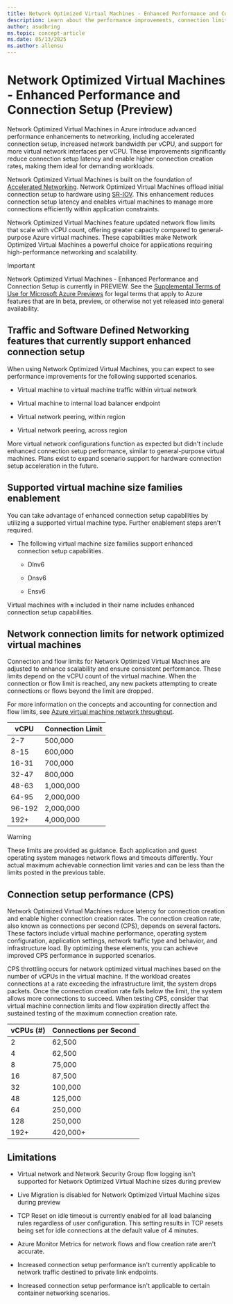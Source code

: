 ```yaml
---  
title: Network Optimized Virtual Machines - Enhanced Performance and Connection Setup (Preview) 
description: Learn about the performance improvements, connection limits, and supported scenarios for Network Optimized Virtual Machines in Azure, including enhanced connection setup capabilities.  
author: asudbring  
ms.topic: concept-article  
ms.date: 05/13/2025  
ms.author: allensu
---  
```


# Network Optimized Virtual Machines - Enhanced Performance and Connection Setup (Preview)

Network Optimized Virtual Machines in Azure introduce advanced performance enhancements to networking, including accelerated connection setup, increased network bandwidth per vCPU, and support for more virtual network interfaces per vCPU. These improvements significantly reduce connection setup latency and enable higher connection creation rates, making them ideal for demanding workloads.

Network Optimized Virtual Machines is built on the foundation of [Accelerated Networking](../../virtual-network/accelerated-networking-overview?tabs=redhat). Network Optimized Virtual Machines offload initial connection setup to hardware using [SR-IOV](../../windows-hardware/drivers/network/overview-of-single-root-i-o-virtualization--sr-iov-). This enhancement reduces connection setup latency and enables virtual machines to manage more connections efficiently within application constraints.

Network Optimized Virtual Machines feature updated network flow limits that scale with vCPU count, offering greater capacity compared to general-purpose Azure virtual machines. These capabilities make Network Optimized Virtual Machines a powerful choice for applications requiring high-performance networking and scalability.

> [!IMPORTANT]
> Network Optimized Virtual Machines - Enhanced Performance and Connection Setup is currently in PREVIEW.
> See the [Supplemental Terms of Use for Microsoft Azure Previews](https://azure.microsoft.com/support/legal/preview-supplemental-terms/) for legal terms that apply to Azure features that are in beta, preview, or otherwise not yet released into general availability.

## Traffic and Software Defined Networking features that currently support enhanced connection setup

When using Network Optimized Virtual Machines, you can expect to see performance improvements for the following supported scenarios.

- Virtual machine to virtual machine traffic within virtual network

- Virtual machine to internal load balancer endpoint

- Virtual network peering, within region

- Virtual network peering, across region

More virtual network configurations function as expected but didn't include enhanced connection setup performance, similar to general-purpose virtual machines. Plans exist to expand scenario support for hardware connection setup acceleration in the future.

## Supported virtual machine size families enablement

You can take advantage of enhanced connection setup capabilities by utilizing a supported virtual machine type. Further enablement steps aren't required.

- The following virtual machine size families support enhanced connection setup capabilities.

  - Dlnv6
  
  - Dnsv6
  
  - Ensv6

Virtual machines with **`n`** included in their name includes enhanced connection setup capabilities.

## Network connection limits for network optimized virtual machines

Connection and flow limits for Network Optimized Virtual Machines are adjusted to enhance scalability and ensure consistent performance. These limits depend on the vCPU count of the virtual machine. When the connection or flow limit is reached, any new packets attempting to create connections or flows beyond the limit are dropped. 

For more information on the concepts and accounting for connection and flow limits, see [Azure virtual machine network throughput](virtual-machine-network-throughput.md).

| **vCPU** | **Connection Limit** |
|----------|----------------------|
| 2-7      | 500,000              |
| 8-15     | 600,000              |
| 16-31    | 700,000              |
| 32-47    | 800,000              |
| 48-63    | 1,000,000            |
| 64-95    | 2,000,000            |
| 96-192   | 2,000,000            |
| 192+     | 4,000,000            |

> [!WARNING]  
> These limits are provided as guidance. Each application and guest operating system manages network flows and timeouts differently. Your actual maximum achievable connection limit varies and can be less than the limits posted in the previous table.

## Connection setup performance (CPS)

Network Optimized Virtual Machines reduce latency for connection creation and enable higher connection creation rates. The connection creation rate, also known as connections per second (CPS), depends on several factors. These factors include virtual machine performance, operating system configuration, application settings, network traffic type and behavior, and infrastructure load. By optimizing these elements, you can achieve improved CPS performance in supported scenarios.

CPS throttling occurs for network optimized virtual machines based on the number of vCPUs in the virtual machine. If the workload creates connections at a rate exceeding the infrastructure limit, the system drops packets. Once the connection creation rate falls below the limit, the system allows more connections to succeed. When testing CPS, consider that virtual machine connection limits and flow expiration directly affect the sustained testing of the maximum connection creation rate.

| **vCPUs (#)** |  **Connections per Second** |
|----------------|----------------------------|
| 2              | 62,500                     |
| 4              | 62,500                     |
| 8              | 75,000                     |
| 16             | 87,500                     |
| 32             | 100,000                    |
| 48             | 125,000                    |
| 64             | 250,000                    |
| 128            | 250,000                    |
| 192+           | 420,000+                   |

## Limitations

- Virtual network and Network Security Group flow logging isn't supported for Network Optimized Virtual Machine
  sizes during preview

- Live Migration is disabled for Network Optimized Virtual Machine sizes during
  preview

- TCP Reset on idle timeout is currently enabled for all load balancing
  rules regardless of user configuration. This setting results in TCP resets
  being set for idle connections at the default value of 4 minutes.

- Azure Monitor Metrics for network flows and flow creation rate aren't
  accurate.

- Increased connection setup performance isn't currently applicable to
  network traffic destined to private link endpoints.

- Increased connection setup performance isn't applicable to certain
  container networking scenarios.
